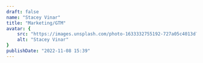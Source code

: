 ```yaml
---
draft: false
name: "Stacey Vinar"
title: "Marketing/GTM"
avatar: {
    src: "https://images.unsplash.com/photo-1633332755192-727a05c4013d?&fit=crop&w=280",
    alt: "Stacey Vinar"
}
publishDate: "2022-11-08 15:39"
---
```

